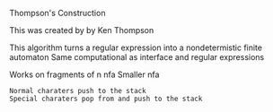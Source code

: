 Thompson's Construction

This was created by by Ken Thompson

This algorithm turns a regular expression into a nondetermistic finite automaton
	Same computational as interface and regular expressions

Works on fragments of n nfa
	Smaller nfa

	Normal charaters push to the stack
	Special charaters pop from and push to the stack
 
